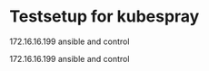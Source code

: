 Testsetup for kubespray
========================  

172.16.16.199 ansible and control

172.16.16.199 ansible and control

